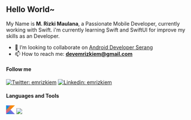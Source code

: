 ## Hello World~

My Name is **M. Rizki Maulana**, a Passionate Mobile Developer, currently working with Swift. i'm currently learning Swift and SwiftUI for improve my skills as an Developer.

- 👯 I’m looking to collaborate on [Android Developer Serang](https://github.com/androidev-serang)
- 📫 How to reach me: **devemrizkiem@gmail.com**

#### Follow me
[![Twitter: emrizkiem](https://img.shields.io/twitter/follow/emrizkiem?style=social)](https://twitter.com/emrizkiem)
[![Linkedin: emrizkiem](https://img.shields.io/badge/-emrizkiem-blue?style=flat-square&logo=Linkedin&logoColor=white&link=https://www.linkedin.com/in/emrizkiem/)](https://www.linkedin.com/in/emrizkiem/)

#### Languages and Tools

<code><img height="24" src="https://raw.githubusercontent.com/github/explore/80688e429a7d4ef2fca1e82350fe8e3517d3494d/topics/kotlin/kotlin.png"></code>
<code><img height="24" src="https://developer.apple.com/swift/images/swift-og.png"></code>
